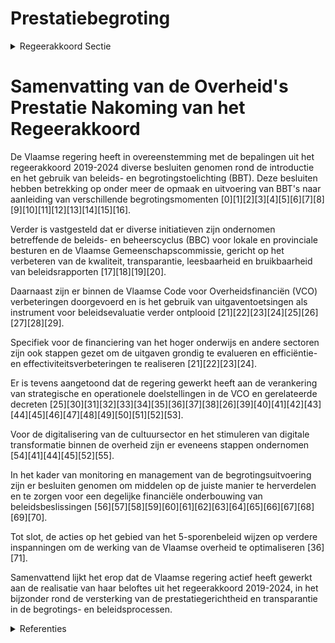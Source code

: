 # Prestatiebegroting

<details>
        <summary>Regeerakkoord Sectie </summary>
        <p>7.3 Prestatiebegroting De introductie van een beleids- en begrotingstoe-lichting (BBT) en de verankering van de inhoude-lijke structuurelementen in de Vlaamse Codex Overheidsfinanciën (VCO) maken dat er in de zittingsperiode 2019-2024 een duidelijkere koppe-ling tussen begrotingskredieten en (strategische en/of operationele) doelstellingen mogelijk is. Prestatie-geïnformeerd begroten rollen we verder uit. Zo koppelen we op een transparante manier prestatie-informatie, die gebaseerd is op kwalita-tieve en relevante indicatoren en beleidsevaluaties, terug naar het Vlaams Parlement, burgers, onder-nemingen, verenigingen en andere overheden. De prestatie-informatie helpt om het brede besluit-vormingsproces te verbeteren (onder meer via beleidsleren) en om het budgettaire beslissings-proces beter te onderbouwen. Op basis van een grondige evaluatie van het pilootproject inzake de uitgaventoetsingen (spending reviews) bekijken we een verdere uitrol van dit instrument. Bijlage Fusie van entiteiten – bijlage bij het regeerakkoord </p>
        </details> 

# Samenvatting van de Overheid's Prestatie Nakoming van het Regeerakkoord

De Vlaamse regering heeft in overeenstemming met de bepalingen uit het regeerakkoord 2019-2024 diverse besluiten genomen rond de introductie en het gebruik van beleids- en begrotingstoelichting (BBT). Deze besluiten hebben betrekking op onder meer de opmaak en uitvoering van BBT's naar aanleiding van verschillende begrotingsmomenten \[0\]\[1\]\[2\]\[3\]\[4\]\[5\]\[6\]\[7\]\[8\]\[9\]\[10\]\[11\]\[12\]\[13\]\[14\]\[15\]\[16\].

Verder is vastgesteld dat er diverse initiatieven zijn ondernomen betreffende de beleids- en beheerscyclus (BBC) voor lokale en provinciale besturen en de Vlaamse Gemeenschapscommissie, gericht op het verbeteren van de kwaliteit, transparantie, leesbaarheid en bruikbaarheid van beleidsrapporten \[17\]\[18\]\[19\]\[20\].

Daarnaast zijn er binnen de Vlaamse Code voor Overheidsfinanciën (VCO) verbeteringen doorgevoerd en is het gebruik van uitgaventoetsingen als instrument voor beleidsevaluatie verder ontplooid \[21\]\[22\]\[23\]\[24\]\[25\]\[26\]\[27\]\[28\]\[29\].

Specifiek voor de financiering van het hoger onderwijs en andere sectoren zijn ook stappen gezet om de uitgaven grondig te evalueren en efficiëntie- en effectiviteitsverbeteringen te realiseren \[21\]\[22\]\[23\]\[24\].

Er is tevens aangetoond dat de regering gewerkt heeft aan de verankering van strategische en operationele doelstellingen in de VCO en gerelateerde decreten \[25\]\[30\]\[31\]\[32\]\[33\]\[34\]\[35\]\[36\]\[37\]\[38\]\[26\]\[39\]\[40\]\[41\]\[42\]\[43\]\[44\]\[45\]\[46\]\[47\]\[48\]\[49\]\[50\]\[51\]\[52\]\[53\].

Voor de digitalisering van de cultuursector en het stimuleren van digitale transformatie binnen de overheid zijn er eveneens stappen ondernomen \[54\]\[41\]\[44\]\[45\]\[52\]\[55\].

In het kader van monitoring en management van de begrotingsuitvoering zijn er besluiten genomen om middelen op de juiste manier te herverdelen en te zorgen voor een degelijke financiële onderbouwing van beleidsbeslissingen \[56\]\[57\]\[58\]\[59\]\[60\]\[61\]\[62\]\[63\]\[64\]\[65\]\[66\]\[67\]\[68\]\[69\]\[70\].

Tot slot, de acties op het gebied van het 5-sporenbeleid wijzen op verdere inspanningen om de werking van de Vlaamse overheid te optimaliseren \[36\]\[71\].

Samenvattend lijkt het erop dat de Vlaamse regering actief heeft gewerkt aan de realisatie van haar beloftes uit het regeerakkoord 2019-2024, in het bijzonder rond de versterking van de prestatiegerichtheid en transparantie in de begrotings- en beleidsprocessen.

<details>
        <summary> Referenties</summary>
        
**[\[0\]](https://beslissingenvlaamseregering.vlaanderen.be/?search=Instructies%20opmaak%20beleids-%20en%20begrotingstoelichting%20%28BBT%29%20naar%20aanleiding%20van%20de%20begrotingsuitvoering%202022&dateOption=select&startDate=2023-01-13T09%3A00%3A00Z&endDate=2023-01-13T09%3A00%3A00Z)** : **(2023-01-13)** Instructies opmaak beleids- en begrotingstoelichting (BBT) naar aanleiding van de begrotingsuitvoering 2022 

**[\[1\]](https://beslissingenvlaamseregering.vlaanderen.be/?search=Instructie%20beleids-%20en%20begrotingstoelichting%20%28BBT%29%20naar%20aanleiding%20van%20de%20begrotingsopmaak%202024&dateOption=select&startDate=2023-03-24T09%3A00%3A00Z&endDate=2023-03-24T09%3A00%3A00Z)** : **(2023-03-24)** Instructie beleids- en begrotingstoelichting (BBT) naar aanleiding van de begrotingsopmaak 2024 

**[\[2\]](https://beslissingenvlaamseregering.vlaanderen.be/?search=Beleids-%20en%20begrotingstoelichting%20%28BBT%29%20bij%20de%20begrotingsopmaak%202024&dateOption=select&startDate=2023-10-27T08%3A00%3A00Z&endDate=2023-10-27T08%3A00%3A00Z)** : **(2023-10-27)** Beleids- en begrotingstoelichting (BBT) bij de begrotingsopmaak 2024 

**[\[3\]](https://beslissingenvlaamseregering.vlaanderen.be/?search=Beleids-%20en%20begrotingstoelichting%20%28BBT%29%20naar%20aanleiding%20van%20de%20begrotingsuitvoering%202021&dateOption=select&startDate=2022-05-20T08%3A00%3A00Z&endDate=2022-05-20T08%3A00%3A00Z)** : **(2022-05-20)** Beleids- en begrotingstoelichting (BBT) naar aanleiding van de begrotingsuitvoering 2021 

**[\[4\]](https://beslissingenvlaamseregering.vlaanderen.be/?search=Beleids-%20en%20begrotingstoelichting%20%28BBT%29%20bij%20de%20begrotingsopmaak%202021&dateOption=select&startDate=2020-10-28T14%3A30%3A00Z&endDate=2020-10-28T14%3A30%3A00Z)** : **(2020-10-28)** Beleids- en begrotingstoelichting (BBT) bij de begrotingsopmaak 2021 

**[\[5\]](https://beslissingenvlaamseregering.vlaanderen.be/?search=Instructies%20opmaak%20Beleids-%20en%20Begrotingstoelichting%20%28BBT%29%20naar%20aanleiding%20van%20de%20begrotingsuitvoering%202020&dateOption=select&startDate=2021-01-29T09%3A00%3A00Z&endDate=2021-01-29T09%3A00%3A00Z)** : **(2021-01-29)** Instructies opmaak Beleids- en Begrotingstoelichting (BBT) naar aanleiding van de begrotingsuitvoering 2020 

**[\[6\]](https://beslissingenvlaamseregering.vlaanderen.be/?search=Instructies%20met%20betrekking%20tot%20de%20beleids-%20en%20begrotingstoelichting%20%28BBT%29%20naar%20aanleiding%20van%20de%20begrotingsopmaak%202023&dateOption=select&startDate=2022-06-10T08%3A00%3A00Z&endDate=2022-06-10T08%3A00%3A00Z)** : **(2022-06-10)** Instructies met betrekking tot de beleids- en begrotingstoelichting (BBT) naar aanleiding van de begrotingsopmaak 2023 

**[\[7\]](https://beslissingenvlaamseregering.vlaanderen.be/?search=Beleids-%20en%20begrotingstoelichtingen%20%28BBT%29%20naar%20aanleiding%20van%20de%20begrotingsuitvoering%202020&dateOption=select&startDate=2021-05-21T08%3A00%3A00Z&endDate=2021-05-21T08%3A00%3A00Z)** : **(2021-05-21)** Beleids- en begrotingstoelichtingen (BBT) naar aanleiding van de begrotingsuitvoering 2020 

**[\[8\]](https://beslissingenvlaamseregering.vlaanderen.be/?search=Instructies%20m.b.t.%20de%20beleids-%20en%20begrotingstoelichting%20%28BBT%29%20naar%20aanleiding%20van%20de%20begrotingsopmaak%202022&dateOption=select&startDate=2021-07-16T06%3A00%3A00Z&endDate=2021-07-16T06%3A00%3A00Z)** : **(2021-07-16)** Instructies m.b.t. de beleids- en begrotingstoelichting (BBT) naar aanleiding van de begrotingsopmaak 2022 

**[\[9\]](https://beslissingenvlaamseregering.vlaanderen.be/?search=Beleids-%20en%20begrotingstoelichting%20%28BBT%29%20bij%20de%20begrotingsopmaak%202023&dateOption=select&startDate=2022-10-28T08%3A00%3A00Z&endDate=2022-10-28T08%3A00%3A00Z)** : **(2022-10-28)** Beleids- en begrotingstoelichting (BBT) bij de begrotingsopmaak 2023 

**[\[10\]](https://beslissingenvlaamseregering.vlaanderen.be/?search=Beleids-%20en%20begrotingstoelichting%20%28BBT%29%20bij%20de%20begrotingsopmaak%202022&dateOption=select&startDate=2021-10-28T09%3A15%3A00Z&endDate=2021-10-28T09%3A15%3A00Z)** : **(2021-10-28)** Beleids- en begrotingstoelichting (BBT) bij de begrotingsopmaak 2022 

**[\[11\]](https://beslissingenvlaamseregering.vlaanderen.be/?search=Beleids-%20en%20begrotingstoelichting%20%28BBT%29%20naar%20aanleiding%20van%20de%20begrotingsuitvoering%202022&dateOption=select&startDate=2023-05-12T08%3A00%3A00Z&endDate=2023-05-12T08%3A00%3A00Z)** : **(2023-05-12)** Beleids- en begrotingstoelichting (BBT) naar aanleiding van de begrotingsuitvoering 2022 

**[\[12\]]** : **(2020-05-04)**  

**[\[13\]]** : **(2019-11-08)**  

**[\[14\]]** : **(2019-10-18)**  

**[\[15\]](https://beslissingenvlaamseregering.vlaanderen.be/?search=Instructies%20opmaak%20beleids-%20en%20begrotingstoelichting%20naar%20aanleiding%20van%20de%20begrotingsuitvoering%202021&dateOption=select&startDate=2022-01-14T09%3A00%3A00Z&endDate=2022-01-14T09%3A00%3A00Z)** : **(2022-01-14)** Instructies opmaak beleids- en begrotingstoelichting naar aanleiding van de begrotingsuitvoering 2021 

**[\[16\]]** : **(2020-07-17)**  

**[\[17\]](https://beslissingenvlaamseregering.vlaanderen.be/?search=Beleids-%20en%20beheerscyclus%20%28BBC%29%20lokale%20en%20provinciale%20besturen%3A%20wijzigingsbesluit&dateOption=select&startDate=2023-05-12T08%3A00%3A00Z&endDate=2023-05-12T08%3A00%3A00Z)** : **(2023-05-12)** Beleids- en beheerscyclus (BBC) lokale en provinciale besturen: wijzigingsbesluit 

**[\[18\]](https://beslissingenvlaamseregering.vlaanderen.be/?search=Beleids-%20en%20beheerscyclus%20%28BBC%29%20lokale%20en%20provinciale%20besturen%3A%20wijzigingsbesluit&dateOption=select&startDate=2023-07-14T08%3A00%3A00Z&endDate=2023-07-14T08%3A00%3A00Z)** : **(2023-07-14)** Beleids- en beheerscyclus (BBC) lokale en provinciale besturen: wijzigingsbesluit 

**[\[19\]](https://beslissingenvlaamseregering.vlaanderen.be/?search=Beleids-%20en%20beheerscyclus%20%28BBC%29%20Vlaamse%20Gemeenschapscommissie%20%28VGC%29%3A%20wijzigingsbesluit&dateOption=select&startDate=2023-05-12T08%3A00%3A00Z&endDate=2023-05-12T08%3A00%3A00Z)** : **(2023-05-12)** Beleids- en beheerscyclus (BBC) Vlaamse Gemeenschapscommissie (VGC): wijzigingsbesluit 

**[\[20\]](https://beslissingenvlaamseregering.vlaanderen.be/?search=Beleids-%20en%20beheerscyclus%20%28BBC%29%20Vlaamse%20Gemeenschapscommissie%20%28VGC%29%3A%20wijzigingsbesluit&dateOption=select&startDate=2023-07-14T08%3A00%3A00Z&endDate=2023-07-14T08%3A00%3A00Z)** : **(2023-07-14)** Beleids- en beheerscyclus (BBC) Vlaamse Gemeenschapscommissie (VGC): wijzigingsbesluit 

**[\[21\]](https://beslissingenvlaamseregering.vlaanderen.be/?search=Plan%20Vlaamse%20Veerkracht%3A%20Uitgaventoetsing%20financiering%20Hoger%20Onderwijs&dateOption=select&startDate=2023-07-07T08%3A00%3A00Z&endDate=2023-07-07T08%3A00%3A00Z)** : **(2023-07-07)** Plan Vlaamse Veerkracht: Uitgaventoetsing financiering Hoger Onderwijs 

**[\[22\]](https://beslissingenvlaamseregering.vlaanderen.be/?search=Plan%20Vlaamse%20Veerkracht%3A%20uitgaventoetsing%20%E2%80%98Duurzaam%20watergebruik%20en%20de%20organisatie%20van%20het%20waterlandschap%E2%80%99&dateOption=select&startDate=2022-12-09T09%3A00%3A00Z&endDate=2022-12-09T09%3A00%3A00Z)** : **(2022-12-09)** Plan Vlaamse Veerkracht: uitgaventoetsing ‘Duurzaam watergebruik en de organisatie van het waterlandschap’ 

**[\[23\]](https://beslissingenvlaamseregering.vlaanderen.be/?search=Plan%20Vlaamse%20Veerkracht%3A%20uitgaventoetsing%20Vlaamse%20sociale%20bescherming&dateOption=select&startDate=2022-12-16T09%3A00%3A00Z&endDate=2022-12-16T09%3A00%3A00Z)** : **(2022-12-16)** Plan Vlaamse Veerkracht: uitgaventoetsing Vlaamse sociale bescherming 

**[\[24\]](https://beslissingenvlaamseregering.vlaanderen.be/?search=Plan%20Vlaamse%20Veerkracht%3A%20Onderzoek%20optimalisering%20organisatiestructuur%20Vlaamse%20overheid%20&dateOption=select&startDate=2022-11-18T09%3A00%3A00Z&endDate=2022-11-18T09%3A00%3A00Z)** : **(2022-11-18)** Plan Vlaamse Veerkracht: Onderzoek optimalisering organisatiestructuur Vlaamse overheid  

**[\[25\]](https://beslissingenvlaamseregering.vlaanderen.be/?search=Vlaamse%20Codex%20Overheidsfinanci%C3%ABn%20%28VCO%29&dateOption=select&startDate=2022-02-18T09%3A00%3A00Z&endDate=2022-02-18T09%3A00%3A00Z)** : **(2022-02-18)** Vlaamse Codex Overheidsfinanciën (VCO) 

**[\[26\]](https://beslissingenvlaamseregering.vlaanderen.be/?search=Wijzigingsdecreet%20Vlaamse%20Codex%20Overheidsfinanci%C3%ABn%20%28VCO%29&dateOption=select&startDate=2022-03-11T09%3A00%3A00Z&endDate=2022-03-11T09%3A00%3A00Z)** : **(2022-03-11)** Wijzigingsdecreet Vlaamse Codex Overheidsfinanciën (VCO) 

**[\[27\]](https://beslissingenvlaamseregering.vlaanderen.be/?search=Wijzigingsdecreet%20Vlaamse%20Codex%20Overheidsfinanci%C3%ABn%20%28VCO%29&dateOption=select&startDate=2022-05-20T08%3A00%3A00Z&endDate=2022-05-20T08%3A00%3A00Z)** : **(2022-05-20)** Wijzigingsdecreet Vlaamse Codex Overheidsfinanciën (VCO) 

**[\[28\]](https://beslissingenvlaamseregering.vlaanderen.be/?search=Delegatieregeling%20Vlaamse%20Codex%20Overheidsfinanci%C3%ABn&dateOption=select&startDate=2022-07-15T08%3A00%3A00Z&endDate=2022-07-15T08%3A00%3A00Z)** : **(2022-07-15)** Delegatieregeling Vlaamse Codex Overheidsfinanciën 

**[\[29\]](https://beslissingenvlaamseregering.vlaanderen.be/?search=Voorontwerp%20van%20Programmadecreet%20met%20bepalingen%20tot%20begeleiding%20van%20de%20begroting%202022&dateOption=select&startDate=2021-10-14T12%3A00%3A00Z&endDate=2021-10-14T12%3A00%3A00Z)** : **(2021-10-14)** Voorontwerp van Programmadecreet met bepalingen tot begeleiding van de begroting 2022 

**[\[30\]](https://beslissingenvlaamseregering.vlaanderen.be/?search=Voorontwerp%20van%20Programmadecreet%20begrotingsopmaak%202024&dateOption=select&startDate=2023-10-06T08%3A00%3A00Z&endDate=2023-10-06T08%3A00%3A00Z)** : **(2023-10-06)** Voorontwerp van Programmadecreet begrotingsopmaak 2024 

**[\[31\]](https://beslissingenvlaamseregering.vlaanderen.be/?search=Begrotingscontrole%202020%3A%20ontwerp%20programmadecreet%20bij%20de%20aanpassing%20van%20de%20begroting%202020&dateOption=select&startDate=2020-05-04T09%3A00%3A00Z&endDate=2020-05-04T09%3A00%3A00Z)** : **(2020-05-04)** Begrotingscontrole 2020: ontwerp programmadecreet bij de aanpassing van de begroting 2020 

**[\[32\]](https://beslissingenvlaamseregering.vlaanderen.be/?search=Voorontwerp%20van%20programmadecreet%20met%20bepalingen%20tot%20begeleiding%20van%20de%20begrotingsaanpassing%202023&dateOption=select&startDate=2023-04-21T08%3A00%3A00Z&endDate=2023-04-21T08%3A00%3A00Z)** : **(2023-04-21)** Voorontwerp van programmadecreet met bepalingen tot begeleiding van de begrotingsaanpassing 2023 

**[\[33\]](https://beslissingenvlaamseregering.vlaanderen.be/?search=Ontwerp%20van%20programmadecreet%20met%20bepalingen%20tot%20begeleiding%20van%20de%20begrotingsaanpassing%202023&dateOption=select&startDate=2023-05-12T08%3A00%3A00Z&endDate=2023-05-12T08%3A00%3A00Z)** : **(2023-05-12)** Ontwerp van programmadecreet met bepalingen tot begeleiding van de begrotingsaanpassing 2023 

**[\[34\]](https://beslissingenvlaamseregering.vlaanderen.be/?search=Verdeling%20overgedragen%20provinciale%20investeringsmiddelen&dateOption=select&startDate=2020-03-20T09%3A00%3A00Z&endDate=2020-03-20T09%3A00%3A00Z)** : **(2020-03-20)** Verdeling overgedragen provinciale investeringsmiddelen 

**[\[35\]](https://beslissingenvlaamseregering.vlaanderen.be/?search=Begrotingscontrole%202020&dateOption=select&startDate=2020-04-17T08%3A00%3A00Z&endDate=2020-04-17T08%3A00%3A00Z)** : **(2020-04-17)** Begrotingscontrole 2020 

**[\[36\]](https://beslissingenvlaamseregering.vlaanderen.be/?search=Herverdeling%20provisioneel%20krediet%3A%20communicatiestrategie%20voor%20het%205-sporenbeleid&dateOption=select&startDate=2023-12-22T09%3A00%3A00Z&endDate=2023-12-22T09%3A00%3A00Z)** : **(2023-12-22)** Herverdeling provisioneel krediet: communicatiestrategie voor het 5-sporenbeleid 

**[\[37\]](https://beslissingenvlaamseregering.vlaanderen.be/?search=Programmadecreet%20begrotingsaanpassing%202019&dateOption=select&startDate=2019-11-08T09%3A00%3A00Z&endDate=2019-11-08T09%3A00%3A00Z)** : **(2019-11-08)** Programmadecreet begrotingsaanpassing 2019 

**[\[38\]](https://beslissingenvlaamseregering.vlaanderen.be/?search=Programmadecreet%20begrotingsopmaak%202020&dateOption=select&startDate=2019-10-18T08%3A00%3A00Z&endDate=2019-10-18T08%3A00%3A00Z)** : **(2019-10-18)** Programmadecreet begrotingsopmaak 2020 

**[\[39\]](https://beslissingenvlaamseregering.vlaanderen.be/?search=Plan%20Vlaamse%20Veerkracht%3A%20Herverdeling%20uit%20relanceprovisie%20in%20het%20kader%20van%20de%20Vlaamse%20Brede%20Heroverweging&dateOption=select&startDate=2021-07-09T08%3A00%3A00Z&endDate=2021-07-09T08%3A00%3A00Z)** : **(2021-07-09)** Plan Vlaamse Veerkracht: Herverdeling uit relanceprovisie in het kader van de Vlaamse Brede Heroverweging 

**[\[40\]](https://beslissingenvlaamseregering.vlaanderen.be/?search=Ontwerp%20van%20Programmadecreet%20begrotingsopmaak%202024&dateOption=select&startDate=2023-10-27T08%3A00%3A00Z&endDate=2023-10-27T08%3A00%3A00Z)** : **(2023-10-27)** Ontwerp van Programmadecreet begrotingsopmaak 2024 

**[\[41\]](https://beslissingenvlaamseregering.vlaanderen.be/?search=Ontwerpdecreet%20tot%20structurele%20subsidi%C3%ABring%20van%20kernorganisaties%20om%20de%20digitale%20transformatie%20van%20de%20cultuursector%20aan%20te%20sturen&dateOption=select&startDate=2023-04-21T08%3A00%3A00Z&endDate=2023-04-21T08%3A00%3A00Z)** : **(2023-04-21)** Ontwerpdecreet tot structurele subsidiëring van kernorganisaties om de digitale transformatie van de cultuursector aan te sturen 

**[\[42\]](https://beslissingenvlaamseregering.vlaanderen.be/?search=Plan%20Vlaamse%20Veerkracht%3A%20uitgaventoetsing%20Modal%20Shift%20Goederenvervoer&dateOption=select&startDate=2022-12-16T09%3A00%3A00Z&endDate=2022-12-16T09%3A00%3A00Z)** : **(2022-12-16)** Plan Vlaamse Veerkracht: uitgaventoetsing Modal Shift Goederenvervoer 

**[\[43\]](https://beslissingenvlaamseregering.vlaanderen.be/?search=Plan%20Vlaamse%20Veerkracht%3A%20Bestek%20onderzoek%20%27uitgaventoetsing%3A%20gezinsfiscaliteit%20en%20gezinsbijslag%27&dateOption=select&startDate=2022-11-18T09%3A00%3A00Z&endDate=2022-11-18T09%3A00%3A00Z)** : **(2022-11-18)** Plan Vlaamse Veerkracht: Bestek onderzoek 'uitgaventoetsing: gezinsfiscaliteit en gezinsbijslag' 

**[\[44\]](https://beslissingenvlaamseregering.vlaanderen.be/?search=Plan%20Vlaamse%20Veerkracht%3A%20Operationalisering%20integratie%20erfgoeddatabanken&dateOption=select&startDate=2021-07-09T08%3A00%3A00Z&endDate=2021-07-09T08%3A00%3A00Z)** : **(2021-07-09)** Plan Vlaamse Veerkracht: Operationalisering integratie erfgoeddatabanken 

**[\[45\]](https://beslissingenvlaamseregering.vlaanderen.be/?search=Voorontwerp%20van%20decreet%20tot%20structurele%20subsidi%C3%ABring%20van%20kernorganisaties%20om%20de%20digitale%20transformatie%20van%20de%20cultuursector%20aan%20te%20sturen&dateOption=select&startDate=2023-02-03T09%3A00%3A00Z&endDate=2023-02-03T09%3A00%3A00Z)** : **(2023-02-03)** Voorontwerp van decreet tot structurele subsidiëring van kernorganisaties om de digitale transformatie van de cultuursector aan te sturen 

**[\[46\]]** : **(2020-04-03)**  

**[\[47\]](https://beslissingenvlaamseregering.vlaanderen.be/?search=Institutionele%20hervormingen%3A%20oprichting%20interfederale%20ambtelijke%20thematische%20werkgroepen&dateOption=select&startDate=2022-02-11T09%3A00%3A00Z&endDate=2022-02-11T09%3A00%3A00Z)** : **(2022-02-11)** Institutionele hervormingen: oprichting interfederale ambtelijke thematische werkgroepen 

**[\[48\]]** : **(2020-04-24)**  

**[\[49\]](https://beslissingenvlaamseregering.vlaanderen.be/?search=Herverdeling%20provisioneel%20krediet%20VIA-5&dateOption=select&startDate=2022-12-16T09%3A00%3A00Z&endDate=2022-12-16T09%3A00%3A00Z)** : **(2022-12-16)** Herverdeling provisioneel krediet VIA-5 

**[\[50\]](https://beslissingenvlaamseregering.vlaanderen.be/?search=Programmadecreet%202023&dateOption=select&startDate=2022-10-28T08%3A00%3A00Z&endDate=2022-10-28T08%3A00%3A00Z)** : **(2022-10-28)** Programmadecreet 2023 

**[\[51\]](https://beslissingenvlaamseregering.vlaanderen.be/?search=Geactualiseerd%20meerjarenplan%20verdeling%20provinciale%20investeringsmiddelen%202018-2024&dateOption=select&startDate=2021-10-22T08%3A00%3A00Z&endDate=2021-10-22T08%3A00%3A00Z)** : **(2021-10-22)** Geactualiseerd meerjarenplan verdeling provinciale investeringsmiddelen 2018-2024 

**[\[52\]](https://beslissingenvlaamseregering.vlaanderen.be/?search=Uitvoering%20decreet%20subsidi%C3%ABring%20kernorganisaties%20om%20digitale%20transformatie%20cultuursector%20aan%20te%20sturen&dateOption=select&startDate=2023-09-08T08%3A00%3A00Z&endDate=2023-09-08T08%3A00%3A00Z)** : **(2023-09-08)** Uitvoering decreet subsidiëring kernorganisaties om digitale transformatie cultuursector aan te sturen 

**[\[53\]](https://beslissingenvlaamseregering.vlaanderen.be/?search=Ge%C3%AFntegreerde%20economische%20boekhouding%20en%20budgettaire%20rapportering%20gemeenschapsonderwijs%3A%20wijzigingsbesluit&dateOption=select&startDate=2020-10-30T09%3A00%3A00Z&endDate=2020-10-30T09%3A00%3A00Z)** : **(2020-10-30)** Geïntegreerde economische boekhouding en budgettaire rapportering gemeenschapsonderwijs: wijzigingsbesluit 

**[\[54\]](https://beslissingenvlaamseregering.vlaanderen.be/?search=Vernieuwd%20werkingskader%20Dienstencentrum%20Boekhouding%20bij%20de%20Vlaamse%20overheid&dateOption=select&startDate=2020-10-30T09%3A00%3A00Z&endDate=2020-10-30T09%3A00%3A00Z)** : **(2020-10-30)** Vernieuwd werkingskader Dienstencentrum Boekhouding bij de Vlaamse overheid 

**[\[55\]](https://beslissingenvlaamseregering.vlaanderen.be/?search=Programmadecreet%20begrotingsopmaak%202020%3A%20regeringsamendementen%0A&dateOption=select&startDate=2019-11-29T09%3A00%3A00Z&endDate=2019-11-29T09%3A00%3A00Z)** : **(2019-11-29)** Programmadecreet begrotingsopmaak 2020: regeringsamendementen
 

**[\[56\]](https://beslissingenvlaamseregering.vlaanderen.be/?search=Monitoring%20begrotingsuitvoering%3A%20herverdeling%20provisie%0A%0A&dateOption=select&startDate=2019-12-20T09%3A00%3A00Z&endDate=2019-12-20T09%3A00%3A00Z)** : **(2019-12-20)** Monitoring begrotingsuitvoering: herverdeling provisie

 

**[\[57\]](https://beslissingenvlaamseregering.vlaanderen.be/?search=Vereenvoudiging%20van%20de%20toeleidingsprocedure%20naar%20een%20persoonsvolgend%20budget&dateOption=select&startDate=2023-06-16T08%3A00%3A00Z&endDate=2023-06-16T08%3A00%3A00Z)** : **(2023-06-16)** Vereenvoudiging van de toeleidingsprocedure naar een persoonsvolgend budget 

**[\[58\]](https://beslissingenvlaamseregering.vlaanderen.be/?search=Kredietherschikking%20energie-effici%C3%ABntiemaatregelen&dateOption=select&startDate=2022-10-07T08%3A00%3A00Z&endDate=2022-10-07T08%3A00%3A00Z)** : **(2022-10-07)** Kredietherschikking energie-efficiëntiemaatregelen 

**[\[59\]](https://beslissingenvlaamseregering.vlaanderen.be/?search=Regeling%20cofinanciering%20Programma%20Innovatieve%20Overheidsopdrachten%20%28PIO%29&dateOption=select&startDate=2023-12-08T09%3A00%3A00Z&endDate=2023-12-08T09%3A00%3A00Z)** : **(2023-12-08)** Regeling cofinanciering Programma Innovatieve Overheidsopdrachten (PIO) 

**[\[60\]](https://beslissingenvlaamseregering.vlaanderen.be/?search=Herverdeling%20%20provisioneel%20krediet%20VIA-5%20voor%20koopkrachtmaatregelen%20in%20de%20socio-culturele%20en%20de%20publieke%20sector&dateOption=select&startDate=2021-12-10T09%3A00%3A00Z&endDate=2021-12-10T09%3A00%3A00Z)** : **(2021-12-10)** Herverdeling  provisioneel krediet VIA-5 voor koopkrachtmaatregelen in de socio-culturele en de publieke sector 

**[\[61\]](https://beslissingenvlaamseregering.vlaanderen.be/?search=Voorontwerp%20van%20Programmadecreet%20met%20bepalingen%20tot%20begeleiding%20van%20de%20begroting%202022&dateOption=select&startDate=2021-10-28T09%3A15%3A00Z&endDate=2021-10-28T09%3A15%3A00Z)** : **(2021-10-28)** Voorontwerp van Programmadecreet met bepalingen tot begeleiding van de begroting 2022 

**[\[62\]](https://beslissingenvlaamseregering.vlaanderen.be/?search=Delegatieregeling%20beslissingsbevoegdheid%20Vlaamse%20Codex%20Overheidsfinanci%C3%ABn%3A%20wijzigingsbesluit&dateOption=select&startDate=2022-09-09T08%3A00%3A00Z&endDate=2022-09-09T08%3A00%3A00Z)** : **(2022-09-09)** Delegatieregeling beslissingsbevoegdheid Vlaamse Codex Overheidsfinanciën: wijzigingsbesluit 

**[\[63\]](https://beslissingenvlaamseregering.vlaanderen.be/?search=Herverdeling%20provisioneel%20krediet%20VIA-5&dateOption=select&startDate=2020-07-17T08%3A00%3A00Z&endDate=2020-07-17T08%3A00%3A00Z)** : **(2020-07-17)** Herverdeling provisioneel krediet VIA-5 

**[\[64\]](https://beslissingenvlaamseregering.vlaanderen.be/?search=Bestek%20uitgaventoetsing%20Culturele%20Bovenbouw&dateOption=select&startDate=2022-07-15T08%3A00%3A00Z&endDate=2022-07-15T08%3A00%3A00Z)** : **(2022-07-15)** Bestek uitgaventoetsing Culturele Bovenbouw 

**[\[65\]](https://beslissingenvlaamseregering.vlaanderen.be/?search=Herverdeling%20provisioneel%20krediet%20VIA6-budget&dateOption=select&startDate=2022-07-15T08%3A00%3A00Z&endDate=2022-07-15T08%3A00%3A00Z)** : **(2022-07-15)** Herverdeling provisioneel krediet VIA6-budget 

**[\[66\]](https://beslissingenvlaamseregering.vlaanderen.be/?search=Nota%20aan%20het%20Overlegcomit%C3%A9%3A%20%27De%20opmaak%20van%20een%20samenwerkingsakkoord%20voor%20de%20oprichting%20van%20een%20interfederale%20Dienst%20Integriteitsbeoordeling%20voor%20Openbare%20Besturen%27&dateOption=select&startDate=2023-02-10T09%3A00%3A00Z&endDate=2023-02-10T09%3A00%3A00Z)** : **(2023-02-10)** Nota aan het Overlegcomité: 'De opmaak van een samenwerkingsakkoord voor de oprichting van een interfederale Dienst Integriteitsbeoordeling voor Openbare Besturen' 

**[\[67\]](https://beslissingenvlaamseregering.vlaanderen.be/?search=Programmadecreet%202024%3A%20regeringsamendement%20onderwijs%20en%20vorming&dateOption=select&startDate=2023-11-17T09%3A00%3A00Z&endDate=2023-11-17T09%3A00%3A00Z)** : **(2023-11-17)** Programmadecreet 2024: regeringsamendement onderwijs en vorming 

**[\[68\]](https://beslissingenvlaamseregering.vlaanderen.be/?search=Kredietherschikking%20relanceprovisie&dateOption=select&startDate=2021-03-19T09%3A00%3A00Z&endDate=2021-03-19T09%3A00%3A00Z)** : **(2021-03-19)** Kredietherschikking relanceprovisie 

**[\[69\]](https://beslissingenvlaamseregering.vlaanderen.be/?search=Terugbetaalbare%20voorschotten%20als%20modaliteit%20voor%20innovatie-%20en%20economische%20ondersteuning%3A%20aanpassing%20steunbesluiten%20VLAIO&dateOption=select&startDate=2021-04-30T08%3A00%3A00Z&endDate=2021-04-30T08%3A00%3A00Z)** : **(2021-04-30)** Terugbetaalbare voorschotten als modaliteit voor innovatie- en economische ondersteuning: aanpassing steunbesluiten VLAIO 

**[\[70\]](https://beslissingenvlaamseregering.vlaanderen.be/?search=EU-voorzitterschap%20in%202024%3A%20eerste%20herverdelingsbesluit%202023&dateOption=select&startDate=2023-07-07T09%3A00%3A00Z&endDate=2023-07-07T09%3A00%3A00Z)** : **(2023-07-07)** EU-voorzitterschap in 2024: eerste herverdelingsbesluit 2023 

**[\[71\]](https://beslissingenvlaamseregering.vlaanderen.be/?search=Herverdeling%20provisioneel%20krediet%3A%20ondersteuning%20leidinggevenden%20en%20teams%20in%20kader%20van%20vernieuwingen%205-sporenbeleid&dateOption=select&startDate=2023-12-22T09%3A00%3A00Z&endDate=2023-12-22T09%3A00%3A00Z)** : **(2023-12-22)** Herverdeling provisioneel krediet: ondersteuning leidinggevenden en teams in kader van vernieuwingen 5-sporenbeleid 
        </details> 

